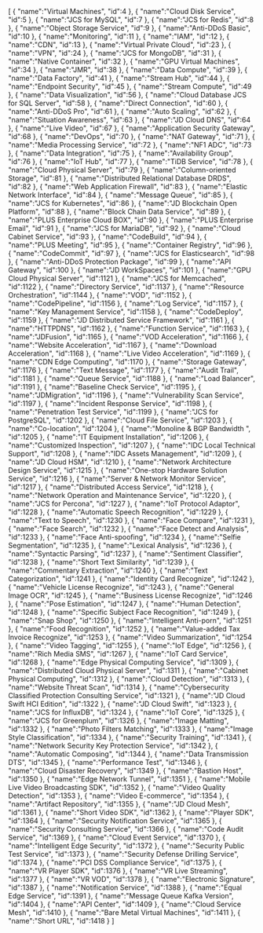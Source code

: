 [
	{
		"name":"Virtual Machines",
		"id":4
	},
	{
		"name":"Cloud Disk Service",
		"id":5
	},
	{
		"name":"JCS for  MySQL",
		"id":7
	},
	{
		"name":"JCS for Redis",
		"id":8
	},
	{
		"name":"Object Storage Service",
		"id":9
	},
	{
		"name":"Anti-DDoS Basic",
		"id":10
	},
	{
		"name":"Monitoring",
		"id":11
	},
	{
		"name":"IAM",
		"id":12
	},
	{
		"name":"CDN",
		"id":13
	},
	{
		"name":"Virtual Private Cloud",
		"id":23
	},
	{
		"name":"VPN",
		"id":24
	},
	{
		"name":"JCS for MongoDB",
		"id":31
	},
	{
		"name":"Native Container",
		"id":32
	},
	{
		"name":"GPU Virtual Machines",
		"id":34
	},
	{
		"name":"JMR",
		"id":38
	},
	{
		"name":"Data Compute",
		"id":39
	},
	{
		"name":"Data Factory",
		"id":41
	},
	{
		"name":"Stream Hub",
		"id":44
	},
	{
		"name":"Endpoint Security",
		"id":45
	},
	{
		"name":"Stream Compute",
		"id":49
	},
	{
		"name":"Data Visualization",
		"id":56
	},
	{
		"name":"Cloud Database JCS for SQL Server",
		"id":58
	},
	{
		"name":"Direct Connection",
		"id":60
	},
	{
		"name":"Anti-DDoS Pro",
		"id":61
	},
	{
		"name":"Auto Scaling",
		"id":62
	},
	{
		"name":"Situation Awareness",
		"id":63
	},
	{
		"name":"JD Cloud DNS",
		"id":64
	},
	{
		"name":"Live Video",
		"id":67
	},
	{
		"name":"Application Security Gateway",
		"id":68
	},
	{
		"name":"DevOps",
		"id":70
	},
	{
		"name":"NAT Gateway",
		"id":71
	},
	{
		"name":"Media Processing Service",
		"id":72
	},
	{
		"name":"NF1 ADC",
		"id":73
	},
	{
		"name":"Data Integration",
		"id":75
	},
	{
		"name":"Availability Group",
		"id":76
	},
	{
		"name":"IoT Hub",
		"id":77
	},
	{
		"name":"TiDB Service",
		"id":78
	},
	{
		"name":"Cloud Physical Server",
		"id":79
	},
	{
		"name":"Column-oriented Storage",
		"id":81
	},
	{
		"name":"Distributed Relational Database DRDS",
		"id":82
	},
	{
		"name":"Web Application Firewall",
		"id":83
	},
	{
		"name":"Elastic Network Interface",
		"id":84
	},
	{
		"name":"Message Queue",
		"id":85
	},
	{
		"name":"JCS for Kubernetes",
		"id":86
	},
	{
		"name":"JD Blockchain Open Platform",
		"id":88
	},
	{
		"name":"Block Chain Data Service",
		"id":89
	},
	{
		"name":"PLUS Enterprise Cloud BOX",
		"id":90
	},
	{
		"name":"PLUS Enterprise Email",
		"id":91
	},
	{
		"name":"JCS for MariaDB",
		"id":92
	},
	{
		"name":"Cloud Cabinet Service",
		"id":93
	},
	{
		"name":"CodeBuild",
		"id":94
	},
	{
		"name":"PLUS Meeting",
		"id":95
	},
	{
		"name":"Container Registry",
		"id":96
	},
	{
		"name":"CodeCommit",
		"id":97
	},
	{
		"name":"JCS for Elasticsearch",
		"id":98
	},
	{
		"name":"Anti-DDoS Protection Package",
		"id":99
	},
	{
		"name":"API Gateway",
		"id":100
	},
	{
		"name":"JD WorkSpaces",
		"id":101
	},
	{
		"name":"GPU Cloud Physical Server",
		"id":1121
	},
	{
		"name":"JCS for Memcached",
		"id":1122
	},
	{
		"name":"Directory Service",
		"id":1137
	},
	{
		"name":"Resource Orchestration",
		"id":1144
	},
	{
		"name":"VOD",
		"id":1152
	},
	{
		"name":"CodePipeline",
		"id":1156
	},
	{
		"name":"Log Service",
		"id":1157
	},
	{
		"name":"Key Management Service",
		"id":1158
	},
	{
		"name":"CodeDeploy",
		"id":1159
	},
	{
		"name":"JD Distributed Service Framework",
		"id":1161
	},
	{
		"name":"HTTPDNS",
		"id":1162
	},
	{
		"name":"Function Service",
		"id":1163
	},
	{
		"name":"JDFusion",
		"id":1165
	},
	{
		"name":"VOD Acceleration",
		"id":1166
	},
	{
		"name":"Website Acceleration",
		"id":1167
	},
	{
		"name":"Download Acceleration",
		"id":1168
	},
	{
		"name":"Live Video Acceleration",
		"id":1169
	},
	{
		"name":"CDN Edge Computing",
		"id":1170
	},
	{
		"name":"Storage Gateway",
		"id":1176
	},
	{
		"name":"Text Message",
		"id":1177
	},
	{
		"name":"Audit Trail",
		"id":1181
	},
	{
		"name":"Queue Service",
		"id":1188
	},
	{
		"name":"Load Balancer",
		"id":1191
	},
	{
		"name":"Baseline Check Service",
		"id":1195
	},
	{
		"name":"JDMigration",
		"id":1196
	},
	{
		"name":"Vulnerability Scan Service",
		"id":1197
	},
	{
		"name":"Incident Response Service",
		"id":1198
	},
	{
		"name":"Penetration Test Service",
		"id":1199
	},
	{
		"name":"JCS for PostgreSQL",
		"id":1202
	},
	{
		"name":"Cloud File Service",
		"id":1203
	},
	{
		"name":"Co-location",
		"id":1204
	},
	{
		"name":"Monoline & BGP Bandwidth ",
		"id":1205
	},
	{
		"name":"IT Equipment Installation",
		"id":1206
	},
	{
		"name":"Customized Inspection",
		"id":1207
	},
	{
		"name":"IDC Local Technical Support",
		"id":1208
	},
	{
		"name":"IDC Assets Management",
		"id":1209
	},
	{
		"name":"JD Cloud HSM",
		"id":1210
	},
	{
		"name":"Network Architecture Design Service",
		"id":1215
	},
	{
		"name":"One-stop Hardware Solution Service",
		"id":1216
	},
	{
		"name":"Server & Network Monitor Service",
		"id":1217
	},
	{
		"name":"Distributed Access Service",
		"id":1218
	},
	{
		"name":"Network Operation and Maintenance Service",
		"id":1220
	},
	{
		"name":"JCS for Percona",
		"id":1227
	},
	{
		"name":"IoT Protocol Adaptor",
		"id":1228
	},
	{
		"name":"Automatic Speech Recognition",
		"id":1229
	},
	{
		"name":"Text to Speech",
		"id":1230
	},
	{
		"name":"Face Compare",
		"id":1231
	},
	{
		"name":"Face Search",
		"id":1232
	},
	{
		"name":"Face Detect and Analysis",
		"id":1233
	},
	{
		"name":"Face Anti-spoofing",
		"id":1234
	},
	{
		"name":"Selfie Segmentation",
		"id":1235
	},
	{
		"name":"Lexical Analysis",
		"id":1236
	},
	{
		"name":"Syntactic Parsing",
		"id":1237
	},
	{
		"name":"Sentiment Classifier",
		"id":1238
	},
	{
		"name":"Short Text Similarity",
		"id":1239
	},
	{
		"name":"Commentary Extraction",
		"id":1240
	},
	{
		"name":"Text Categorization",
		"id":1241
	},
	{
		"name":"Identity Card Recognize",
		"id":1242
	},
	{
		"name":"Vehicle License Recognize",
		"id":1243
	},
	{
		"name":"General Image OCR",
		"id":1245
	},
	{
		"name":"Business License Recognize",
		"id":1246
	},
	{
		"name":"Pose Estimation",
		"id":1247
	},
	{
		"name":"Human Detection",
		"id":1248
	},
	{
		"name":"Specific Subject Face Recognition",
		"id":1249
	},
	{
		"name":"Snap Shop",
		"id":1250
	},
	{
		"name":"Intelligent Anti-porn",
		"id":1251
	},
	{
		"name":"Food Recognition",
		"id":1252
	},
	{
		"name":"Value-added Tax Invoice Recognize",
		"id":1253
	},
	{
		"name":"Video Summarization",
		"id":1254
	},
	{
		"name":"Video Tagging",
		"id":1255
	},
	{
		"name":"IoT Edge",
		"id":1256
	},
	{
		"name":"Rich Media SMS",
		"id":1267
	},
	{
		"name":"IoT Card Service",
		"id":1268
	},
	{
		"name":"Edge Physical Computing Service",
		"id":1309
	},
	{
		"name":"Distributed Cloud Physical Server",
		"id":1311
	},
	{
		"name":"Cabinet Physical Computing",
		"id":1312
	},
	{
		"name":"Cloud Detection",
		"id":1313
	},
	{
		"name":"Website Threat Scan",
		"id":1314
	},
	{
		"name":"Cybersecurity Classified Protection Consulting Service",
		"id":1321
	},
	{
		"name":"JD Cloud Swift HCI Edition",
		"id":1322
	},
	{
		"name":"JD Cloud Swift",
		"id":1323
	},
	{
		"name":"JCS for InfluxDB",
		"id":1324
	},
	{
		"name":"IoT Core",
		"id":1325
	},
	{
		"name":"JCS for Greenplum",
		"id":1326
	},
	{
		"name":"Image Matting",
		"id":1332
	},
	{
		"name":"Photo Filters Matching",
		"id":1333
	},
	{
		"name":"Image Style Classification",
		"id":1334
	},
	{
		"name":"Security Training",
		"id":1341
	},
	{
		"name":"Network Security Key Protection Service",
		"id":1342
	},
	{
		"name":"Automatic Composing",
		"id":1344
	},
	{
		"name":"Data Transmission DTS",
		"id":1345
	},
	{
		"name":"Performance Test",
		"id":1346
	},
	{
		"name":"Cloud Disaster Recovery",
		"id":1349
	},
	{
		"name":"Bastion Host",
		"id":1350
	},
	{
		"name":"Edge Network Tunnel",
		"id":1351
	},
	{
		"name":"Mobile Live Video Broadcasting SDK",
		"id":1352
	},
	{
		"name":"Video Quality Detection",
		"id":1353
	},
	{
		"name":"Video E-commerce",
		"id":1354
	},
	{
		"name":"Artifact Repository",
		"id":1355
	},
	{
		"name":"JD Cloud Mesh",
		"id":1361
	},
	{
		"name":"Short Video  SDK",
		"id":1362
	},
	{
		"name":"Player SDK",
		"id":1364
	},
	{
		"name":"Security Notification Service",
		"id":1365
	},
	{
		"name":"Security Consulting Service",
		"id":1366
	},
	{
		"name":"Code Audit Service",
		"id":1369
	},
	{
		"name":"Cloud Event Service",
		"id":1370
	},
	{
		"name":"Intelligent Edge Security",
		"id":1372
	},
	{
		"name":"Security Public Test Service",
		"id":1373
	},
	{
		"name":"Security Defense Drilling Service",
		"id":1374
	},
	{
		"name":"PCI DSS Compliance Service",
		"id":1375
	},
	{
		"name":"VR Player SDK",
		"id":1376
	},
	{
		"name":"VR Live Streaming",
		"id":1377
	},
	{
		"name":"VR VOD",
		"id":1378
	},
	{
		"name":"Electronic Signature",
		"id":1387
	},
	{
		"name":"Notification Service",
		"id":1388
	},
	{
		"name":"Equal Edge Service",
		"id":1391
	},
	{
		"name":"Message Queue Kafka Version",
		"id":1404
	},
	{
		"name":"API Center",
		"id":1409
	},
	{
		"name":"Cloud Service Mesh",
		"id":1410
	},
	{
		"name":"Bare Metal Virtual Machines",
		"id":1411
	},
	{
		"name":"Short URL",
		"id":1418
	}
]